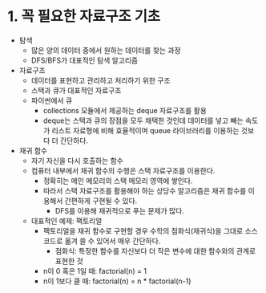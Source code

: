 # 1. 꼭 필요한 자료구조 기초

- 탐색
  - 많은 양의 데이터 중에서 원하는 데이터를 찾는 과정
  - DFS/BFS가 대표적인 탐색 알고리즘
- 자료구조
  - 데이터를 표현하고 관리하고 처리하기 위한 구조
  - 스택과 큐가 대표적인 자료구조
  - 파이썬에서 큐
    - collections 모듈에서 제공하는 deque 자료구조를 활용
    - deque는 스택과 큐의 장점을 모두 채택한 것인데 데이터를 넣고 빼는 속도가 리스트 자료형에 비해 효율적이며 queue 라이브러리를 이용하는 것보다 더 간단하다.
- 재귀 함수
  - 자기 자신을 다시 호출하는 함수
  - 컴퓨터 내부에서 재귀 함수의 수행은 스택 자료구조를 이용한다.
    - 정확히는 메인 메모리의 스택 메모리 영역에 쌓인다.
    - 따라서 스택 자료구조를 활용해야 하는 상당수 알고리즘은 재귀 함수를 이용해서 간편하게 구현될 수 있다.
      - DFS를 이용해 재귀적으로 푸는 문제가 많다.
  - 대표적인 예제: 팩토리얼
    - 팩토리얼을 재귀 함수로 구현할 경우 수학의 점화식(재귀식)을 그대로 소스코드로 옮겨 쓸 수 있어서 매우 간단하다.
      - 점화식: 특정한 함수를 자신보다 더 작은 변수에 대한 함수와의 관계로 표현한 것
    - n이 0 혹은 1일 때: factorial(n) = 1
    - n이 1보다 클 때: factorial(n) = n \* factorial(n-1)
